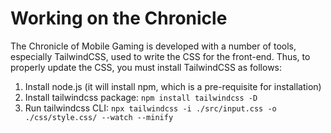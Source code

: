 # Working on the Chronicle

The Chronicle of Mobile Gaming is developed with a number of tools, especially TailwindCSS, used to write the CSS for the front-end. Thus, to properly update the CSS, you must install TailwindCSS as follows:

1. Install node.js (it will install npm, which is a pre-requisite for installation)
2. Install tailwindcss package:
   `npm install tailwindcss -D`
3. Run tailwindcss CLI:
   `npx tailwindcss -i ./src/input.css -o ./css/style.css/ --watch --minify`
